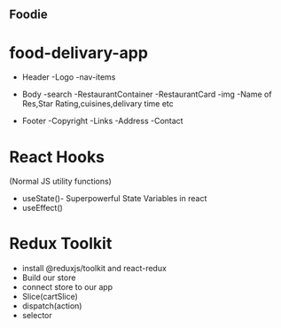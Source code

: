 ## Foodie



<!--
# Parcel

- Dev Build
- Local Server
-  HMR= Hot Module Replacement
- File Watching Algorithm- written in C++
- Caching- Faster Optimization
- Image Optimization
- Minification
- Bundling
- Compress
- Consistent Hashing
- Code Splitting
- Differential Bundling- support older browsers
- Diagnostic
- Error Handling
- HTTPs
- Tree Shaking- remove unused code


- on running command npx parcel build index.html there will be error to resolve that u need to remove main app.js from package.json 

Two types of Export/Import

 - Default Export/Import
 export default component;
 import component from "path";

 - Named Export/Import
 export const component;
 import {component} from "path"

 # two types of routing in web apps
-Client side routing
-server side routing

-->



# food-delivary-app 
* Header
  -Logo
  -nav-items

* Body
  -search
  -RestaurantContainer
    -RestaurantCard
     -img
     -Name of Res,Star Rating,cuisines,delivary time etc
* Footer
  -Copyright
  -Links
  -Address
  -Contact
 
 

 # React Hooks
 (Normal JS utility functions)
 - useState()- Superpowerful State Variables in react
 - useEffect()


# Redux Toolkit
- install @reduxjs/toolkit and react-redux
- Build our store
- connect store to our app
- Slice(cartSlice)
- dispatch(action)
- selector

 

